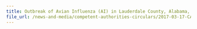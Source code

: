 ```yaml
---
title: Outbreak of Avian Influenza (AI) in Lauderdale County, Alabama, USA 
file_url: /news-and-media/competent-authorities-circulars/2017-03-17-CA.pdf
---
```

